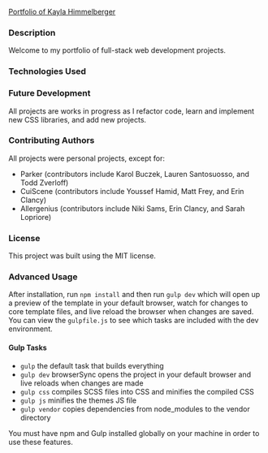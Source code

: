 [Portfolio of Kayla Himmelberger](https://kaylahimmel.github.io/)

### Description
Welcome to my portfolio of full-stack web development projects. 

### Technologies Used

### Future Development
All projects are works in progress as I refactor code, learn and implement new CSS libraries, and add new projects.

### Contributing Authors
All projects were personal projects, except for:
- Parker (contributors include Karol Buczek, Lauren Santosuosso, and Todd Zverloff)
- CuiScene (contributors include Youssef Hamid, Matt Frey, and Erin Clancy)
- Allergenius (contributors include Niki Sams, Erin Clancy, and Sarah Lopriore)

### License
This project was built using the MIT license.




### Advanced Usage

After installation, run `npm install` and then run `gulp dev` which will open up a preview of the template in your default browser, watch for changes to core template files, and live reload the browser when changes are saved. You can view the `gulpfile.js` to see which tasks are included with the dev environment.

#### Gulp Tasks

- `gulp` the default task that builds everything
- `gulp dev` browserSync opens the project in your default browser and live reloads when changes are made
- `gulp css` compiles SCSS files into CSS and minifies the compiled CSS
- `gulp js` minifies the themes JS file
- `gulp vendor` copies dependencies from node_modules to the vendor directory

You must have npm and Gulp installed globally on your machine in order to use these features.

